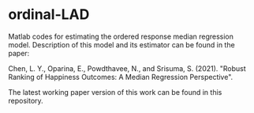 # ordinal-LAD
Matlab codes for estimating the ordered response median regression model. Description of this model and its estimator can be found in the paper:

Chen, L. Y., Oparina, E., Powdthavee, N., and Srisuma, S. (2021). "Robust Ranking of Happiness Outcomes: A Median Regression Perspective".

The latest working paper version of this work can be found in this repository.

